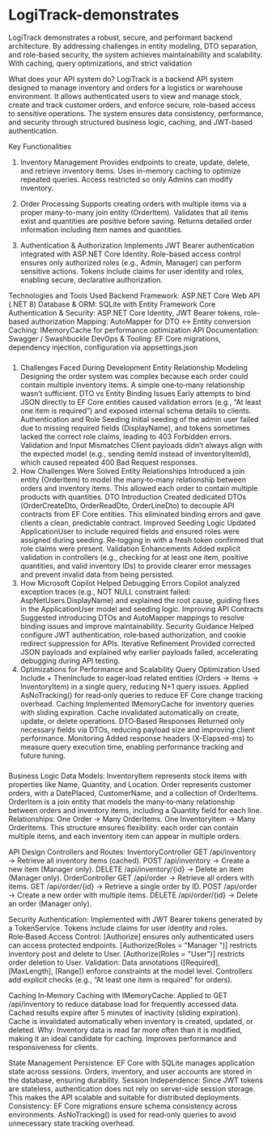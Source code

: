 # LogiTrack-demonstrates
LogiTrack demonstrates a robust, secure, and performant backend architecture. By addressing challenges in entity modeling, DTO separation, and role-based security, the system achieves maintainability and scalability. With caching, query optimizations, and strict validation

What does your API system do?
LogiTrack is a backend API system designed to manage inventory and orders for a logistics or warehouse environment. It allows authenticated users to view and manage stock, create and track customer orders, and enforce secure, role-based access to sensitive operations. The system ensures data consistency, performance, and security through structured business logic, caching, and JWT-based authentication.

Key Functionalities
1) Inventory Management
Provides endpoints to create, update, delete, and retrieve inventory items.
Uses in-memory caching to optimize repeated queries.
Access restricted so only Admins can modify inventory.

2) Order Processing
Supports creating orders with multiple items via a proper many-to-many join entity (OrderItem).
Validates that all items exist and quantities are positive before saving.
Returns detailed order information including item names and quantities.

3) Authentication & Authorization
Implements JWT Bearer authentication integrated with ASP.NET Core Identity.
Role-based access control ensures only authorized roles (e.g., Admin, Manager) can perform sensitive actions.
Tokens include claims for user identity and roles, enabling secure, declarative authorization.

Technologies and Tools Used
Backend Framework: ASP.NET Core Web API (.NET 8)
Database & ORM: SQLite with Entity Framework Core
Authentication & Security: ASP.NET Core Identity, JWT Bearer tokens, role-based authorization
Mapping: AutoMapper for DTO ↔ Entity conversion
Caching: IMemoryCache for performance optimization
API Documentation: Swagger / Swashbuckle
DevOps & Tooling: EF Core migrations, dependency injection, configuration via appsettings.json
###
1) Challenges Faced During Development
Entity Relationship Modeling Designing the order system was complex because each order could contain multiple inventory items. A simple one‑to‑many relationship wasn’t sufficient.
DTO vs Entity Binding Issues Early attempts to bind JSON directly to EF Core entities caused validation errors (e.g., “At least one item is required”) and exposed internal schema details to clients.
Authentication and Role Seeding Initial seeding of the admin user failed due to missing required fields (DisplayName), and tokens sometimes lacked the correct role claims, leading to 403 Forbidden errors.
Validation and Input Mismatches Client payloads didn’t always align with the expected model (e.g., sending itemId instead of inventoryItemId), which caused repeated 400 Bad Request responses.
2) How Challenges Were Solved
Entity Relationships Introduced a join entity (OrderItem) to model the many‑to‑many relationship between orders and inventory items. This allowed each order to contain multiple products with quantities.
DTO Introduction Created dedicated DTOs (OrderCreateDto, OrderReadDto, OrderLineDto) to decouple API contracts from EF Core entities. This eliminated binding errors and gave clients a clean, predictable contract.
Improved Seeding Logic Updated ApplicationUser to include required fields and ensured roles were assigned during seeding. Re‑logging in with a fresh token confirmed that role claims were present.
Validation Enhancements Added explicit validation in controllers (e.g., checking for at least one item, positive quantities, and valid inventory IDs) to provide clearer error messages and prevent invalid data from being persisted.
3) How Microsoft Copilot Helped
Debugging Errors Copilot analyzed exception traces (e.g., NOT NULL constraint failed: AspNetUsers.DisplayName) and explained the root cause, guiding fixes in the ApplicationUser model and seeding logic.
Improving API Contracts Suggested introducing DTOs and AutoMapper mappings to resolve binding issues and improve maintainability.
Security Guidance Helped configure JWT authentication, role‑based authorization, and cookie redirect suppression for APIs.
Iterative Refinement Provided corrected JSON payloads and explained why earlier payloads failed, accelerating debugging during API testing.
4) Optimizations for Performance and Scalability
Query Optimization Used Include + ThenInclude to eager‑load related entities (Orders → Items → InventoryItem) in a single query, reducing N+1 query issues. Applied AsNoTracking() for read‑only queries to reduce EF Core change tracking overhead.
Caching Implemented IMemoryCache for inventory queries with sliding expiration. Cache invalidated automatically on create, update, or delete operations.
DTO‑Based Responses Returned only necessary fields via DTOs, reducing payload size and improving client performance.
Monitoring Added response headers (X-Elapsed-ms) to measure query execution time, enabling performance tracking and future tuning.
###
Business Logic
Data Models:
InventoryItem represents stock items with properties like Name, Quantity, and Location.
Order represents customer orders, with a DatePlaced, CustomerName, and a collection of OrderItems.
OrderItem is a join entity that models the many‑to‑many relationship between orders and inventory items, including a Quantity field for each line.
Relationships:
One Order → Many OrderItems.
One InventoryItem → Many OrderItems.
This structure ensures flexibility: each order can contain multiple items, and each inventory item can appear in multiple orders.

API Design
Controllers and Routes:
InventoryController
GET /api/inventory → Retrieve all inventory items (cached).
POST /api/inventory → Create a new item (Manager only).
DELETE /api/inventory/{id} → Delete an item (Manager only).
OrderController
GET /api/order → Retrieve all orders with items.
GET /api/order/{id} → Retrieve a single order by ID.
POST /api/order → Create a new order with multiple items.
DELETE /api/order/{id} → Delete an order (Manager only).

Security
Authentication:
Implemented with JWT Bearer tokens generated by a TokenService.
Tokens include claims for user identity and roles.
Role‑Based Access Control:
[Authorize] ensures only authenticated users can access protected endpoints.
[Authorize(Roles = "Manager ")] restricts inventory post and delete to User.
[Authorize(Roles = "User")] restricts order deletion to User.
Validation:
Data annotations ([Required], [MaxLength], [Range]) enforce constraints at the model level.
Controllers add explicit checks (e.g., “At least one item is required” for orders).

Caching
In‑Memory Caching with IMemoryCache:
Applied to GET /api/inventory to reduce database load for frequently accessed data.
Cached results expire after 5 minutes of inactivity (sliding expiration).
Cache is invalidated automatically when inventory is created, updated, or deleted.
Why:
Inventory data is read far more often than it is modified, making it an ideal candidate for caching.
Improves performance and responsiveness for clients.

State Management
Persistence:
EF Core with SQLite manages application state across sessions.
Orders, inventory, and user accounts are stored in the database, ensuring durability.
Session Independence:
Since JWT tokens are stateless, authentication does not rely on server‑side session storage.
This makes the API scalable and suitable for distributed deployments.
Consistency:
EF Core migrations ensure schema consistency across environments.
AsNoTracking() is used for read‑only queries to avoid unnecessary state tracking overhead.
